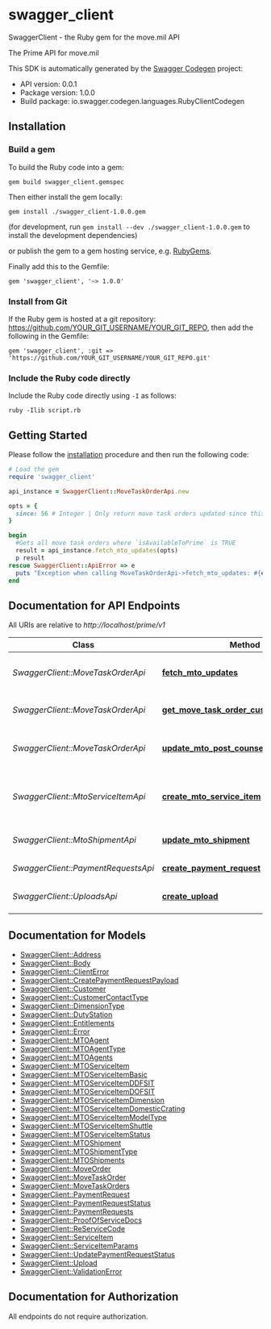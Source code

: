 # swagger_client

SwaggerClient - the Ruby gem for the move.mil API

The Prime API for move.mil

This SDK is automatically generated by the [Swagger Codegen](https://github.com/swagger-api/swagger-codegen) project:

- API version: 0.0.1
- Package version: 1.0.0
- Build package: io.swagger.codegen.languages.RubyClientCodegen

## Installation

### Build a gem

To build the Ruby code into a gem:

```shell
gem build swagger_client.gemspec
```

Then either install the gem locally:

```shell
gem install ./swagger_client-1.0.0.gem
```
(for development, run `gem install --dev ./swagger_client-1.0.0.gem` to install the development dependencies)

or publish the gem to a gem hosting service, e.g. [RubyGems](https://rubygems.org/).

Finally add this to the Gemfile:

    gem 'swagger_client', '~> 1.0.0'

### Install from Git

If the Ruby gem is hosted at a git repository: https://github.com/YOUR_GIT_USERNAME/YOUR_GIT_REPO, then add the following in the Gemfile:

    gem 'swagger_client', :git => 'https://github.com/YOUR_GIT_USERNAME/YOUR_GIT_REPO.git'

### Include the Ruby code directly

Include the Ruby code directly using `-I` as follows:

```shell
ruby -Ilib script.rb
```

## Getting Started

Please follow the [installation](#installation) procedure and then run the following code:
```ruby
# Load the gem
require 'swagger_client'

api_instance = SwaggerClient::MoveTaskOrderApi.new

opts = { 
  since: 56 # Integer | Only return move task orders updated since this time.
}

begin
  #Gets all move task orders where `isAvailableToPrime` is TRUE
  result = api_instance.fetch_mto_updates(opts)
  p result
rescue SwaggerClient::ApiError => e
  puts "Exception when calling MoveTaskOrderApi->fetch_mto_updates: #{e}"
end

```

## Documentation for API Endpoints

All URIs are relative to *http://localhost/prime/v1*

Class | Method | HTTP request | Description
------------ | ------------- | ------------- | -------------
*SwaggerClient::MoveTaskOrderApi* | [**fetch_mto_updates**](docs/MoveTaskOrderApi.md#fetch_mto_updates) | **GET** /move-task-orders | Gets all move task orders where `isAvailableToPrime` is TRUE
*SwaggerClient::MoveTaskOrderApi* | [**get_move_task_order_customer**](docs/MoveTaskOrderApi.md#get_move_task_order_customer) | **GET** /move-task-orders/{moveTaskOrderID}/customer | Gets the customer associated with a move task order ID
*SwaggerClient::MoveTaskOrderApi* | [**update_mto_post_counseling_information**](docs/MoveTaskOrderApi.md#update_mto_post_counseling_information) | **PATCH** /move-task-orders/{moveTaskOrderID}/post-counseling-info | Updates move task order's post counseling information
*SwaggerClient::MtoServiceItemApi* | [**create_mto_service_item**](docs/MtoServiceItemApi.md#create_mto_service_item) | **POST** /move-task-orders/{moveTaskOrderID}/mto-shipments/{mtoShipmentID}/mto-service-items | Creates MTO service items that is added to a Move Task Order and MTO Shipment
*SwaggerClient::MtoShipmentApi* | [**update_mto_shipment**](docs/MtoShipmentApi.md#update_mto_shipment) | **PUT** /move-task-orders/{moveTaskOrderID}/mto-shipments/{mtoShipmentID} | Updates MTO shipment
*SwaggerClient::PaymentRequestsApi* | [**create_payment_request**](docs/PaymentRequestsApi.md#create_payment_request) | **POST** /payment-requests | Creates a payment request
*SwaggerClient::UploadsApi* | [**create_upload**](docs/UploadsApi.md#create_upload) | **POST** /payment-requests/{paymentRequestID}/uploads | Create a new upload for a payment request


## Documentation for Models

 - [SwaggerClient::Address](docs/Address.md)
 - [SwaggerClient::Body](docs/Body.md)
 - [SwaggerClient::ClientError](docs/ClientError.md)
 - [SwaggerClient::CreatePaymentRequestPayload](docs/CreatePaymentRequestPayload.md)
 - [SwaggerClient::Customer](docs/Customer.md)
 - [SwaggerClient::CustomerContactType](docs/CustomerContactType.md)
 - [SwaggerClient::DimensionType](docs/DimensionType.md)
 - [SwaggerClient::DutyStation](docs/DutyStation.md)
 - [SwaggerClient::Entitlements](docs/Entitlements.md)
 - [SwaggerClient::Error](docs/Error.md)
 - [SwaggerClient::MTOAgent](docs/MTOAgent.md)
 - [SwaggerClient::MTOAgentType](docs/MTOAgentType.md)
 - [SwaggerClient::MTOAgents](docs/MTOAgents.md)
 - [SwaggerClient::MTOServiceItem](docs/MTOServiceItem.md)
 - [SwaggerClient::MTOServiceItemBasic](docs/MTOServiceItemBasic.md)
 - [SwaggerClient::MTOServiceItemDDFSIT](docs/MTOServiceItemDDFSIT.md)
 - [SwaggerClient::MTOServiceItemDOFSIT](docs/MTOServiceItemDOFSIT.md)
 - [SwaggerClient::MTOServiceItemDimension](docs/MTOServiceItemDimension.md)
 - [SwaggerClient::MTOServiceItemDomesticCrating](docs/MTOServiceItemDomesticCrating.md)
 - [SwaggerClient::MTOServiceItemModelType](docs/MTOServiceItemModelType.md)
 - [SwaggerClient::MTOServiceItemShuttle](docs/MTOServiceItemShuttle.md)
 - [SwaggerClient::MTOServiceItemStatus](docs/MTOServiceItemStatus.md)
 - [SwaggerClient::MTOShipment](docs/MTOShipment.md)
 - [SwaggerClient::MTOShipmentType](docs/MTOShipmentType.md)
 - [SwaggerClient::MTOShipments](docs/MTOShipments.md)
 - [SwaggerClient::MoveOrder](docs/MoveOrder.md)
 - [SwaggerClient::MoveTaskOrder](docs/MoveTaskOrder.md)
 - [SwaggerClient::MoveTaskOrders](docs/MoveTaskOrders.md)
 - [SwaggerClient::PaymentRequest](docs/PaymentRequest.md)
 - [SwaggerClient::PaymentRequestStatus](docs/PaymentRequestStatus.md)
 - [SwaggerClient::PaymentRequests](docs/PaymentRequests.md)
 - [SwaggerClient::ProofOfServiceDocs](docs/ProofOfServiceDocs.md)
 - [SwaggerClient::ReServiceCode](docs/ReServiceCode.md)
 - [SwaggerClient::ServiceItem](docs/ServiceItem.md)
 - [SwaggerClient::ServiceItemParams](docs/ServiceItemParams.md)
 - [SwaggerClient::UpdatePaymentRequestStatus](docs/UpdatePaymentRequestStatus.md)
 - [SwaggerClient::Upload](docs/Upload.md)
 - [SwaggerClient::ValidationError](docs/ValidationError.md)


## Documentation for Authorization

 All endpoints do not require authorization.

